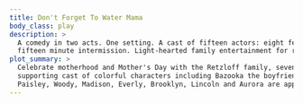 ```yaml
---
title: Don't Forget To Water Mama
body_class: play
description: >
  A comedy in two acts. One setting. A cast of fifteen actors: eight female, seven male. Running time two hours with a
  fifteen minute intermission. Light-hearted family entertainment for regional community theaters.
plot_summary: >
  Celebrate motherhood and Mother's Day with the Retzloff family, seven siblings striving to stay connected. With a
  supporting cast of colorful characters including Bazooka the boyfriend, a playful priest, and an Elvis impersonator,
  Paisley, Woody, Madison, Everly, Brooklyn, Lincoln and Aurora are appreciating their mama more every year.
---
```

